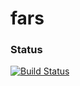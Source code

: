 # fars

### Status
[![Build Status](https://travis-ci.org/Grandez/fars.svg?branch=master)](https://travis-ci.org/Grandez/fars)
